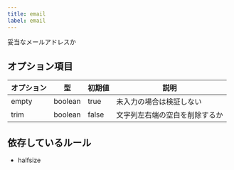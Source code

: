 ```yaml
---
title: email
label: email
---
```


妥当なメールアドレスか

## オプション項目

| オプション | 型      | 初期値 | 説明             |
|------------|---------|--------|------------------|
| empty      | boolean | true   | 未入力の場合は検証しない |
| trim       | boolean | false  | 文字列左右端の空白を削除するか |

## 依存しているルール

- halfsize

